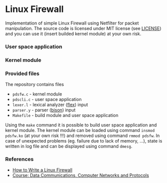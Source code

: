 # Linux Firewall

Implementation of simple Linux Firewall using Netfilter for packet manipulation. The source code is licensed under MIT license (see [LICENSE]) and you can use it (insert builded kernel module) at your own risk.

### User space application

### Kernel module



### Provided files
The repository contains files

* `pdsfw.c` - kernel module
* `pdscli.c` - user space application
* `lexer.l` - lexical analyzer ([flex]) input
* `parser.y` - parser ([bison]) input
* `Makefile` - build module and user space application

Using the `make` command it is possible to build user space application and kernel module. The kernel module can be loaded using command `insmod pdsfw.ko` (at your own risk !!!) and removed using command `rmmod pdsfw`. In case of unexpected problems (eg. failure due to lack of memory, ...), state is written in log file and can be displayed using command `dmesg`.

### References
* [How to Write a Linux Firewall]
* [Course: Data Communications, Computer Networks and Protocols]

[How to Write a Linux Firewall]: http://www.roman10.net/a-linux-firewall-using-netfilter-part-1overview/
[Course: Data Communications, Computer Networks and Protocols]: http://www.fit.vutbr.cz/study/course-l.php.cs?id=11584
[flex]: http://flex.sourceforge.net/
[bison]: https://www.gnu.org/software/bison/
[LICENSE]: https://github.com/JakubVojvoda/linux-firewall/blob/master/LICENSE